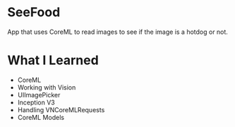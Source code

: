 # SeeFood
App that uses CoreML to read images to see if the image is a hotdog or not.

# What I Learned

- CoreML
- Working with Vision
- UIImagePicker
- Inception V3
- Handling VNCoreMLRequests
- CoreML Models
